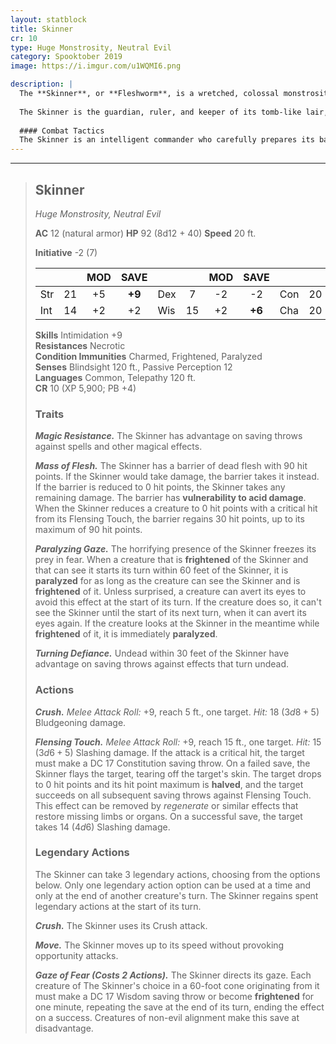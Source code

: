 ```yaml
---
layout: statblock
title: Skinner
cr: 10
type: Huge Monstrosity, Neutral Evil
category: Spooktober 2019
image: https://i.imgur.com/u1WQMI6.png

description: |
  The **Skinner**, or **Fleshworm**, is a wretched, colossal monstrosity rumored to have been created during the fall of the city of Corsil as an act of retribution. Its body is a grotesque, bloated, slug-like form layered in sheet after sheet of flayed and carefully stretched dead flesh. The true body beneath is shielded by this **Mass of Flesh**, which carries the vacant facial imprints of its victims.
  
  The Skinner is the guardian, ruler, and keeper of its tomb-like lair, wandering its prison and crypt ever seeking more flesh to add to its body. Its wretched existence is a beacon for negative energy, animating nearby dead and establishing the Skinner as a **Barrow Lord** that commands a loyal force of deathless guardians.
  
  #### Combat Tactics
  The Skinner is an intelligent commander who carefully prepares its battlefield, always encountered with its undead minions. It opens combat by using **Gaze of Fear** (Legendary Action) to isolate vulnerable targets. Its primary strategy is to use its **Paralyzing Gaze** trait to immobilize frightened victims, then slowly approach to deliver a critical hit with **Flensing Touch**. This devastating attack is used to collect skin—its compulsive collection—and instantly kill and half the target's hit point maximum. If its **Mass of Flesh** barrier is defeated or it is exposed to acid, it will flee, commanding its undead to overwhelm its pursuers while it escapes to safety.
---
```


___
> ## Skinner
> *Huge Monstrosity, Neutral Evil*
> 
> **AC** 12 (natural armor) **HP** 92 (8d12 + 40) **Speed** 20 ft.
> 
> **Initiative** -2 (7)
>
> | | | MOD | SAVE | | | MOD | SAVE | | | MOD | SAVE |
> |:--|:-:|:----:|:----:|:--|:-:|:----:|:----:|:--|:-:|:----:|:----:|
> |Str| 21| +5 | **+9** |Dex| 7| -2 | -2 |Con| 20| +5 | **+9** |
> |Int| 14| +2 | +2 |Wis| 15| +2 | **+6** |Cha| 20| +5 | +5 |
>
> **Skills** Intimidation +9  
> **Resistances** Necrotic  
> **Condition Immunities** Charmed, Frightened, Paralyzed  
> **Senses** Blindsight 120 ft., Passive Perception 12  
> **Languages** Common, Telepathy 120 ft.  
> **CR** 10 (XP 5,900; PB +4)
>
> ### Traits
>
> ***Magic Resistance.*** The Skinner has advantage on saving throws against spells and other magical effects.
>
> ***Mass of Flesh.*** The Skinner has a barrier of dead flesh with 90 hit points. If the Skinner would take damage, the barrier takes it instead. If the barrier is reduced to 0 hit points, the Skinner takes any remaining damage. The barrier has **vulnerability to acid damage**. When the Skinner reduces a creature to 0 hit points with a critical hit from its Flensing Touch, the barrier regains 30 hit points, up to its maximum of 90 hit points.
>
> ***Paralyzing Gaze.*** The horrifying presence of the Skinner freezes its prey in fear. When a creature that is **frightened** of the Skinner and that can see it starts its turn within 60 feet of the Skinner, it is **paralyzed** for as long as the creature can see the Skinner and is **frightened** of it. Unless surprised, a creature can avert its eyes to avoid this effect at the start of its turn. If the creature does so, it can't see the Skinner until the start of its next turn, when it can avert its eyes again. If the creature looks at the Skinner in the meantime while **frightened** of it, it is immediately **paralyzed**.
>
> ***Turning Defiance.*** Undead within 30 feet of the Skinner have advantage on saving throws against effects that turn undead.
>
> ### Actions
>
> ***Crush.*** *Melee Attack Roll:* +9, reach 5 ft., one target. *Hit:* 18 ($3d8 + 5$) Bludgeoning damage.
>
> ***Flensing Touch.*** *Melee Attack Roll:* +9, reach 15 ft., one target. *Hit:* 15 ($3d6 + 5$) Slashing damage. If the attack is a critical hit, the target must make a DC 17 Constitution saving throw. On a failed save, the Skinner flays the target, tearing off the target's skin. The target drops to 0 hit points and its hit point maximum is **halved**, and the target succeeds on all subsequent saving throws against Flensing Touch. This effect can be removed by *regenerate* or similar effects that restore missing limbs or organs. On a successful save, the target takes 14 ($4d6$) Slashing damage.
>
> ### Legendary Actions
>
> The Skinner can take 3 legendary actions, choosing from the options below. Only one legendary action option can be used at a time and only at the end of another creature's turn. The Skinner regains spent legendary actions at the start of its turn.
>
> ***Crush.*** The Skinner uses its Crush attack.
>
> ***Move.*** The Skinner moves up to its speed without provoking opportunity attacks.
>
> ***Gaze of Fear (Costs 2 Actions).*** The Skinner directs its gaze. Each creature of The Skinner's choice in a 60-foot cone originating from it must make a DC 17 Wisdom saving throw or become **frightened** for one minute, repeating the save at the end of its turn, ending the effect on a success. Creatures of non-evil alignment make this save at disadvantage.